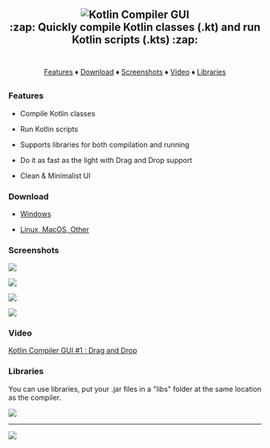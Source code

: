 <h2 align="center">
    <img alt="Kotlin Compiler GUI" src="https://i.imgur.com/tkr4fcd.png"/>
    <br>
    :zap: Quickly compile Kotlin classes (.kt) and run Kotlin scripts (.kts) :zap:
    <br>
    <br>
</h2>

<p align="center">
  <a href="#features">Features</a> ♦
  <a href="#download">Download</a> ♦
  <a href="#screenshots">Screenshots</a> ♦
  <a href="#video">Video</a> ♦
  <a href="#libraries">Libraries</a>
</p>
<h2></h2>

### Features

- Compile Kotlin classes

- Run Kotlin scripts

- Supports libraries for both compilation and running

- Do it as fast as the light with Drag and Drop support

- Clean & Minimalist UI

### Download

- [Windows](https://github.com/RHazDev/Kotlin-Compiler-GUI/raw/master/exe/kotlin-compiler-gui-1.2.exe)

- [Linux, MacOS, Other](https://github.com/RHazDev/Kotlin-Compiler-GUI/raw/master/jar/kotlin-compiler-gui-1.2.jar)

### Screenshots

![](https://i.imgur.com/419IzJ2.png)

![](https://i.imgur.com/JHbWIPl.png)

![](https://i.imgur.com/MuQifOo.png)

![](https://i.imgur.com/8hTCuCU.png)

### Video

[Kotlin Compiler GUI #1 : Drag and Drop](https://youtu.be/xgkmg9xCBew)

### Libraries

You can use libraries, put your .jar files in a "libs" folder at the same location as the compiler.

![](https://i.imgur.com/UItJsnP.png)

----

![](https://i.imgur.com/uIFRrpU.png)
